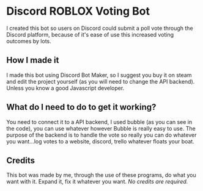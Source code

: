 # Discord ROBLOX Voting Bot
I created this bot so users on Discord could submit a poll vote through the Discord platform, because of it's ease of use this increased voting outcomes by lots.

## How I made it
I made this bot using Discord Bot Maker, so I suggest you buy it on steam and edit the project yourself (as you will need to change the API backend). Unless you know a good Javascript developer.

## What do I need to do to get it working?
You need to connect it to a API backend, I used bubble (as you can see in the code), you can use whatever however Bubble is really easy to use. The purpose of the backend is to handle the vote so really you can do whatever you want...log votes to a website, discord, trello whatever floats your boat.

## Credits
This bot was made by me, through the use of these programs, do what you want with it. Expand it, fix it whatever you want. *No credits are required.*

